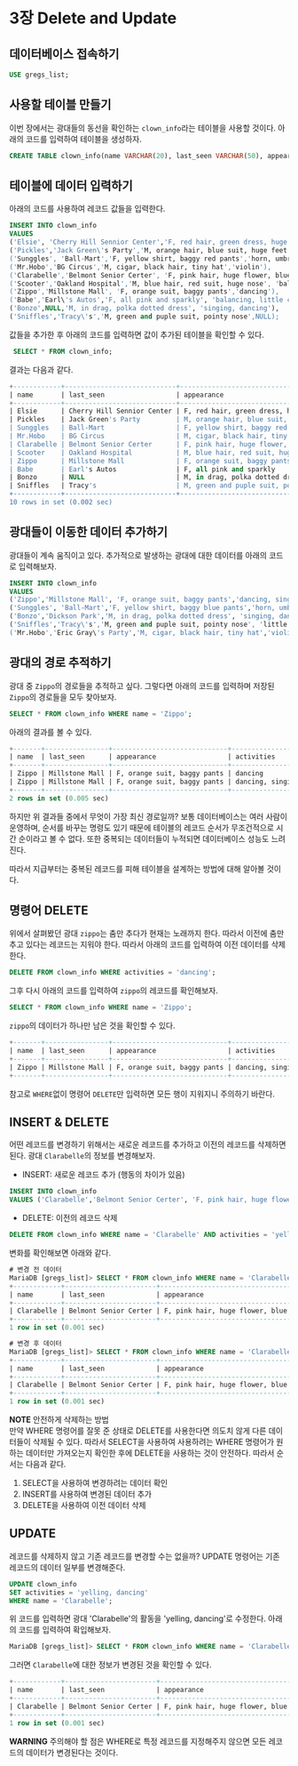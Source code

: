 
# 3장 Delete and Update

## 데이터베이스 접속하기

```sql
USE gregs_list;
```

## 사용할 테이블 만들기

이번 장에서는 광대들의 동선을 확인하는 `clown_info`라는 테이블을 사용할 것이다. 아래의 코드를 입력하여 테이블을 생성하자.

```sql
CREATE TABLE clown_info(name VARCHAR(20), last_seen VARCHAR(50), appearance VARCHAR(200), activities VARCHAR(50));
```

## 테이블에 데이터 입력하기

아래의 코드를 사용하여 레코드 값들을 입력한다.

```sql
INSERT INTO clown_info
VALUES
('Elsie', 'Cherry Hill Sennior Center','F, red hair, green dress, huge feet', 'balloons, little car'),
('Pickles','Jack Green\'s Party','M, orange hair, blue suit, huge feet','mime'),
('Sunggles', 'Ball-Mart','F, yellow shirt, baggy red pants','horn, umbrella'),
('Mr.Hobo','BG Circus','M, cigar, black hair, tiny hat','violin'),
('Clarabelle','Belmont Senior Certer', 'F, pink hair, huge flower, blue dress', 'yelling, dancing'),
('Scooter','Oakland Hospital','M, blue hair, red suit, huge nose', 'balloons'),
('Zippo','Millstone Mall', 'F, orange suit, baggy pants','dancing'),
('Babe','Earl\'s Autos','F, all pink and sparkly', 'balancing, little car'),
('Bonzo',NULL,'M, in drag, polka dotted dress', 'singing, dancing'),
('Sniffles','Tracy\'s','M, green and puple suit, pointy nose',NULL);
```

값들을 추가한 후 아래의 코드를 입력하면 값이 추가된 테이블을 확인할 수 있다.

```sql
 SELECT * FROM clown_info;
```

결과는 다음과 같다.

```sql
+------------+----------------------------+---------------------------------------+-----------------------+
| name       | last_seen                  | appearance                            | activities            |
+------------+----------------------------+---------------------------------------+-----------------------+
| Elsie      | Cherry Hill Sennior Center | F, red hair, green dress, huge feet   | balloons, little car  |
| Pickles    | Jack Green's Party         | M, orange hair, blue suit, huge feet  | mime                  |
| Sunggles   | Ball-Mart                  | F, yellow shirt, baggy red pants      | horn, umbrella        |
| Mr.Hobo    | BG Circus                  | M, cigar, black hair, tiny hat        | violin                |
| Clarabelle | Belmont Senior Certer      | F, pink hair, huge flower, blue dress | yelling, dancing      |
| Scooter    | Oakland Hospital           | M, blue hair, red suit, huge nose     | balloons              |
| Zippo      | Millstone Mall             | F, orange suit, baggy pants           | dancing               |
| Babe       | Earl's Autos               | F, all pink and sparkly               | balancing, little car |
| Bonzo      | NULL                       | M, in drag, polka dotted dress        | singing, dancing      |
| Sniffles   | Tracy's                    | M, green and puple suit, pointy nose  | NULL                  |
+------------+----------------------------+---------------------------------------+-----------------------+
10 rows in set (0.002 sec)
```

## 광대들이 이동한 데이터 추가하기

광대들이 계속 움직이고 있다. 추가적으로 발생하는 광대에 대한 데이터를 아래의 코드로 입력해보자.

```sql
INSERT INTO clown_info
VALUES
('Zippo','Millstone Mall', 'F, orange suit, baggy pants','dancing, singing'),
('Sunggles', 'Ball-Mart','F, yellow shirt, baggy blue pants','horn, umbrella'),
('Bonzo','Dickson Park','M, in drag, polka dotted dress', 'singing, dancing'),
('Sniffles','Tracy\'s','M, green and puple suit, pointy nose', 'little car'),
('Mr.Hobo','Eric Gray\'s Party','M, cigar, black hair, tiny hat','violin');
```

## 광대의 경로 추적하기

광대 중 `Zippo`의 경로들을 추적하고 싶다. 그렇다면 아래의 코드를 입력하며 저장된 `Zippo`의 경로들을 모두 찾아보자.

```sql
SELECT * FROM clown_info WHERE name = 'Zippo';
```

아래의 결과를 볼 수 있다.

```sql
+-------+----------------+-----------------------------+------------------+
| name  | last_seen      | appearance                  | activities       |
+-------+----------------+-----------------------------+------------------+
| Zippo | Millstone Mall | F, orange suit, baggy pants | dancing          |
| Zippo | Millstone Mall | F, orange suit, baggy pants | dancing, singing |
+-------+----------------+-----------------------------+------------------+
2 rows in set (0.005 sec)
```

하지만 위 결과들 중에서 무엇이 가장 최신 경로일까? 보통 데이터베이스는 여러 사람이 운영하며, 순서를 바꾸는 명령도 있기 때문에 테이블의 레코드 순서가 무조건적으로 시간 순이라고 볼 수 없다. 또한 중복되는 데이터들이 누적되면 데이터베이스 성능도 느려진다.

따라서 지급부터는 중복된 레코드를 피해 테이블을 설계하는 방법에 대해 알아볼 것이다.

## 명령어 DELETE

위에서 살펴봤던 광대 `zippo`는 춤만 추다가 현재는 노래까지 한다. 따라서 이전에 춤만 추고 있다는 레코드는 지워야 한다. 따라서 아래의 코드를 입력하여 이전 데이터를 삭제한다.

```sql
DELETE FROM clown_info WHERE activities = 'dancing';
```

그후 다시 아래의 코드를 입력하여 `zippo`의 레코드를 확인해보자.

```sql
SELECT * FROM clown_info WHERE name = 'Zippo';
```

`zippo`의 데이터가 하나만 남은 것을 확인할 수 있다.

```sql
+-------+----------------+-----------------------------+------------------+
| name  | last_seen      | appearance                  | activities       |
+-------+----------------+-----------------------------+------------------+
| Zippo | Millstone Mall | F, orange suit, baggy pants | dancing, singing |
+-------+----------------+-----------------------------+------------------+
```

참고로 `WHERE`없이 명령어 `DELETE`만 입력하면 모든 행이 지워지니 주의하기 바란다.

## INSERT & DELETE

어떤 레코드를 변경하기 위해서는 새로운 레코드를 추가하고 이전의 레코드를 삭제하면 된다. 광대 `Clarabelle`의 정보를 변경해보자.

- INSERT: 새로운 레코드 추가 (행동의 차이가 있음)

```sql
INSERT INTO clown_info
VALUES ('Clarabelle','Belmont Senior Certer', 'F, pink hair, huge flower, blue dress', 'dancing');
```

- DELETE: 이전의 레코드 삭제

```sql
DELETE FROM clown_info WHERE name = 'Clarabelle' AND activities = 'yelling, dancing';
```

변화를 확인해보면 아래와 같다.

```sql
# 변경 전 데이터
MariaDB [gregs_list]> SELECT * FROM clown_info WHERE name = 'Clarabelle';
+------------+-----------------------+---------------------------------------+------------------+
| name       | last_seen             | appearance                            | activities       |
+------------+-----------------------+---------------------------------------+------------------+
| Clarabelle | Belmont Senior Certer | F, pink hair, huge flower, blue dress | yelling, dancing |
+------------+-----------------------+---------------------------------------+------------------+
1 row in set (0.001 sec)

# 변경 후 데이터
MariaDB [gregs_list]> SELECT * FROM clown_info WHERE name = 'Clarabelle';
+------------+-----------------------+---------------------------------------+------------+
| name       | last_seen             | appearance                            | activities |
+------------+-----------------------+---------------------------------------+------------+
| Clarabelle | Belmont Senior Certer | F, pink hair, huge flower, blue dress | dancing    |
+------------+-----------------------+---------------------------------------+------------+
1 row in set (0.001 sec)
```

**NOTE**
안전하게 삭제하는 방법  
만약 WHERE 명령어를 잘못 준 상태로 DELETE를 사용한다면 의도치 않게 다른 데이터들이 삭제될 수 있다. 따라서 SELECT을 사용하여 사용하려는 WHERE 명령어가 원하는 데이터만 가져오는지 확인한 후에 DELETE을 사용하는 것이 안전하다. 따라서 순서는 다음과 같다.

 1. SELECT을 사용하여 변경하려는 데이터 확인
 2. INSERT를 사용하여 변경된 데이터 추가
 3. DELETE을 사용하여 이전 데이터 삭제

## UPDATE

레코드를 삭제하지 않고 기존 레코드를 변경할 수는 없을까? UPDATE 명령어는 기존 레코드의 데이터 일부를 변경해준다.

```sql
UPDATE clown_info
SET activities = 'yelling, dancing'
WHERE name = 'Clarabelle';
```

위 코드를 입력하면 광대 'Clarabelle'의 활동을 'yelling, dancing'로 수정한다. 아래의 코드를 입력하여 확입해보자.

```sql
MariaDB [gregs_list]> SELECT * FROM clown_info WHERE name = 'Clarabelle';
```

그러면  `Clarabelle`에 대한 정보가 변경된 것을 확인할 수 있다.

```sql
+------------+-----------------------+---------------------------------------+------------------+
| name       | last_seen             | appearance                            | activities       |
+------------+-----------------------+---------------------------------------+------------------+
| Clarabelle | Belmont Senior Certer | F, pink hair, huge flower, blue dress | yelling, dancing |
+------------+-----------------------+---------------------------------------+------------------+
1 row in set (0.001 sec)
```

**WARNING**
주의해야 할 점은 WHERE로 특정 레코드를 지정해주지 않으면 모든 레코드의 데이터가 변경된다는 것이다.
